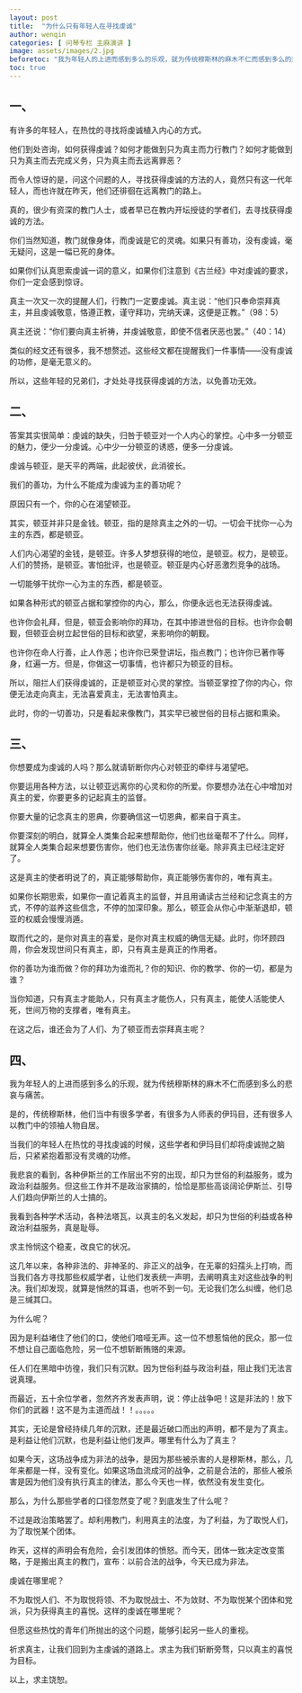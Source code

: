 ```yaml
---
layout: post
title:  "为什么只有年轻人在寻找虔诚"
author: wenqin
categories: [ 问琴专栏 主麻演讲 ]
image: assets/images/2.jpg
beforetoc: "我为年轻人的上进而感到多么的乐观，就为传统穆斯林的麻木不仁而感到多么的悲哀与痛苦"
toc: true
---
```


## 一、

有许多的年轻人，在热忱的寻找将虔诚植入内心的方式。

他们到处咨询，如何获得虔诚？如何才能做到只为真主而力行教门？如何才能做到只为真主而去完成义务，只为真主而去远离罪恶？

而令人惊讶的是，问这个问题的人，寻找获得虔诚的方法的人，竟然只有这一代年轻人，而也许就在昨天，他们还徘徊在远离教门的路上。

真的，很少有资深的教门人士，或者早已在教内开坛授徒的学者们，去寻找获得虔诚的方法。

你们当然知道，教门就像身体，而虔诚是它的灵魂。如果只有善功，没有虔诚，毫无疑问，这是一幅已死的身体。

如果你们认真思索虔诚一词的意义，如果你们注意到《古兰经》中对虔诚的要求，你们一定会感到惊讶。

真主一次又一次的提醒人们，行教门一定要虔诚。真主说：“他们只奉命崇拜真主，并且虔诚敬意，恪遵正教，谨守拜功，完纳天课，这便是正教。”（98：5）

真主还说：“你们要向真主祈祷，并虔诚敬意，即使不信者厌恶也罢。”（40：14）

类似的经文还有很多，我不想赘述。这些经文都在提醒我们一件事情——没有虔诚的功修，是毫无意义的。

所以，这些年轻的兄弟们，才处处寻找获得虔诚的方法，以免善功无效。

## 二、

答案其实很简单：虔诚的缺失，归咎于顿亚对一个人内心的掌控。心中多一分顿亚的魅力，便少一分虔诚。心中少一分顿亚的诱惑，便多一分虔诚。

虔诚与顿亚，是天平的两端，此起彼伏，此消彼长。

我们的善功，为什么不能成为虔诚为主的善功呢？

原因只有一个，你的心在渴望顿亚。

其实，顿亚并非只是金钱。顿亚，指的是除真主之外的一切。一切会干扰你一心为主的东西，都是顿亚。

人们内心渴望的金钱，是顿亚。许多人梦想获得的地位，是顿亚。权力，是顿亚。人们的赞扬，是顿亚。害怕批评，也是顿亚。顿亚是内心好恶激烈竞争的战场。

一切能够干扰你一心为主的东西，都是顿亚。

如果各种形式的顿亚占据和掌控你的内心，那么，你便永远也无法获得虔诚。

也许你会礼拜，但是，顿亚会影响你的拜功，在其中掺进世俗的目标。也许你会朝觐，但顿亚会树立起世俗的目标和欲望，来影响你的朝觐。

也许你在命人行善，止人作恶；也许你已荣登讲坛，指点教门；也许你已著作等身，红遍一方。但是，你做这一切事情，也许都只为顿亚的目标。

所以，阻拦人们获得虔诚的，正是顿亚对心灵的掌控。当顿亚掌控了你的内心，你便无法走向真主，无法喜爱真主，无法害怕真主。

此时，你的一切善功，只是看起来像教门，其实早已被世俗的目标占据和熏染。

## 三、

你想要成为虔诚的人吗？那么就请斩断你内心对顿亚的牵绊与渴望吧。

你要运用各种方法，以让顿亚远离你的心灵和你的所爱。你要想办法在心中增加对真主的爱，你要更多的记起真主的监督。

你要大量的记念真主的恩典，你要确信这一切恩典，都来自于真主。

你要深刻的明白，就算全人类集合起来想帮助你，他们也丝毫帮不了什么。同样，就算全人类集合起来想要伤害你，他们也无法伤害你丝毫。除非真主已经注定好了。

这是真主的使者明说了的，真正能够帮助你，真正能够伤害你的，唯有真主。

如果你长期思索，如果你一直记着真主的监督，并且用诵读古兰经和记念真主的方式，不停的滋养这些信念，不停的加深印象。那么，顿亚会从你心中渐渐退却，顿亚的权威会慢慢消遁。

取而代之的，是你对真主的喜爱，是你对真主权威的确信无疑。此时，你环顾四周，你会发现世间只有真主，即，只有真主是真正的作用者。

你的善功为谁而做？你的拜功为谁而礼？你的知识、你的教学、你的一切，都是为谁？

当你知道，只有真主才能助人，只有真主才能伤人，只有真主，能使人活能使人死，世间万物的支撑者，唯有真主。

在这之后，谁还会为了人们、为了顿亚而去崇拜真主呢？

## 四、

我为年轻人的上进而感到多么的乐观，就为传统穆斯林的麻木不仁而感到多么的悲哀与痛苦。

是的，传统穆斯林，他们当中有很多学者，有很多为人师表的伊玛目，还有很多人以教门中的领袖人物自居。

当我们的年轻人在热忱的寻找虔诚的时候，这些学者和伊玛目们却将虔诚抛之脑后，只紧紧抱着那没有灵魂的功修。

我悲哀的看到，各种伊斯兰的工作层出不穷的出现，却只为世俗的利益服务，或为政治利益服务。但这些工作并不是政治家搞的，恰恰是那些高谈阔论伊斯兰、引导人们趋向伊斯兰的人士搞的。

我看到各种学术活动，各种法塔瓦，以真主的名义发起，却只为世俗的利益或各种政治利益服务，真是耻辱。

求主怜悯这个稳麦，改良它的状况。

这几年以来，各种非法的、非神圣的、非正义的战争，在无辜的妇孺头上打响，而当我们各方寻找那些权威学者，让他们发表统一声明，去阐明真主对这些战争的判决。我们却发现，就算是悄然的耳语，也听不到一句。无论我们怎么纠缠，他们总是三缄其口。

为什么呢？

因为是利益堵住了他们的口，使他们喑哑无声。这一位不想惹恼他的民众，那一位不想让自己面临危险，另一位不想斩断贿赂的来源。

任人们在黑暗中彷徨，我们只有沉默。因为世俗利益与政治利益，阻止我们无法言说真理。

而最近，五十余位学者，忽然齐齐发表声明，说：停止战争吧！这是非法的！放下你们的武器！这不是为主道而战！！。。。。。

其实，无论是曾经持续几年的沉默，还是最近破口而出的声明，都不是为了真主。是利益让他们沉默，也是利益让他们发声。哪里有什么为了真主？

如果今天，这场战争成为非法的战争，是因为那些被杀害的人是穆斯林，那么，几年来都是一样，没有变化。如果这场血流成河的战争，之前是合法的，那些人被杀害是因为他们没有执行真主的律法，那么今天也一样，依然没有发生变化。

那么，为什么那些学者的口径忽然变了呢？到底发生了什么呢？

不过是政治策略罢了。却利用教门，利用真主的法度，为了利益，为了取悦人们，为了取悦某个团体。

昨天，这样的声明会有危险，会引发团体的愤怒。而今天，团体一致决定改变策略，于是搬出真主的教门，宣布：以前合法的战争，今天已成为非法。

虔诚在哪里呢？

不为取悦人们、不为取悦将领、不为取悦战士、不为敛财、不为取悦某个团体和党派，只为获得真主的喜悦。这样的虔诚在哪里呢？

但愿这些热忱的青年们所抛出的这个问题，能够引起另一些人的重视。

祈求真主，让我们回到为主虔诚的道路上。求主为我们斩断旁骛，只以真主的喜悦为目标。

以上，求主饶恕。
